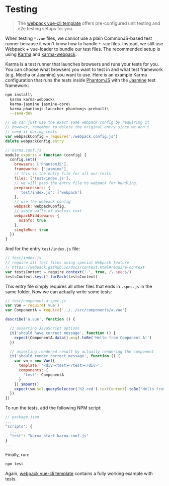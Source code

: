 # Testing

> The [webpack vue-cli template](https://github.com/vuejs-templates/webpack) offers pre-configured unit testing and e2e testing setups for you.

When testing `*.vue` files, we cannot use a plain CommonJS-based test runner because it won't know how to handle `*.vue` files. Instead, we still use Webpack + vue-loader to bundle our test files. The recommended setup is using [Karma](http://karma-runner.github.io/0.13/index.html) and [karma-webpack](https://github.com/webpack/karma-webpack).

Karma is a test runner that launches browsers and runs your tests for you. You can choose what browsers you want to test in and what test framework (e.g. Mocha or Jasmine) you want to use. Here is an example Karma configuration that runs the tests inside [PhantomJS](http://phantomjs.org/) with the [Jasmine](http://jasmine.github.io/edge/introduction.html) test framework:

``` bash
npm install\
  karma karma-webpack\
  karma-jasmine jasmine-core\
  karma-phantomjs-launcher phantomjs-prebuilt\
  --save-dev
```

``` js
// we can just use the exact same webpack config by requiring it
// however, remember to delete the original entry since we don't
// need it during tests
var webpackConfig = require('./webpack.config.js')
delete webpackConfig.entry

// karma.conf.js
module.exports = function (config) {
  config.set({
    browsers: ['PhantomJS'],
    frameworks: ['jasmine'],
    // this is the entry file for all our tests.
    files: ['test/index.js'],
    // we will pass the entry file to webpack for bundling.
    preprocessors: {
      'test/index.js': ['webpack']
    },
    // use the webpack config
    webpack: webpackConfig,
    // avoid walls of useless text
    webpackMiddleware: {
      noInfo: true
    },
    singleRun: true
  })
}
```

And for the entry `test/index.js` file:

``` js
// test/index.js
// require all test files using special Webpack feature
// https://webpack.github.io/docs/context.html#require-context
var testsContext = require.context('.', true, /\.spec$/)
testsContext.keys().forEach(testsContext)
```

This entry file simply requires all other files that ends in `.spec.js` in the same folder. Now we can actually write some tests:

``` js
// test/component-a.spec.js
var Vue = require('vue')
var ComponentA = require('../../src/components/a.vue')

describe('a.vue', function () {

  // asserting JavaScript options
  it('should have correct message', function () {
    expect(ComponentA.data().msg).toBe('Hello from Component A!')
  })

  // asserting rendered result by actually rendering the component
  it('should render correct message', function () {
    var vm = new Vue({
      template: '<div><test></test></div>',
      components: {
        'test': ComponentA
      }
    }).$mount()
    expect(vm.$el.querySelector('h2.red').textContent).toBe('Hello from Component A!')
  })
})
```

To run the tests, add the following NPM script:

``` js
// package.json
...
"scripts": {
  ...
  "test": "karma start karma.conf.js"
}
...
```

Finally, run:

``` bash
npm test
```

Again, [webpack vue-cli template](https://github.com/vuejs-templates/webpack) contains a fully working example with tests.
